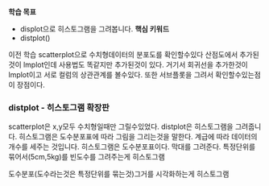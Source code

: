 
**학습 목표**  
- displot으로 히스토그램을 그려봅니다.
**핵심 키워드**
- distplot()

이전 학습 
scatterplot으로 수치형데이터의 분포도를 확인할수있다
산점도에서 추가된것이 lmplot인데 사용법도 똑같지만 추가된것이 있다.
거기서 회귀선을 추가한것이 lmplot이고 서로 컬럼의 상관관계를 볼수있다.
또한 서브플롯을 그려서 확인할수있는점이 장점이다.



### distplot - 히스토그램 확장판
scatterplot은 x,y모두 수치형일때만 그릴수있었다.
distplot은 히스토그램을 그려줍니다. 히스토그램은 도수분포표에 따라 그림을 그리는것을 말한다.
계급에 따라 데이터의 개수를 세주는 것입니다.
히스토그램은 도수분포표이다. 막대를 그려준다.
특정단위를 묶어서(5cm,5kg)를 빈도수를 그려주는게 히스토그램

도수분포(도수라는것은 특정단위를 묶는것)그거를 시각화하는게 히스토그램



##